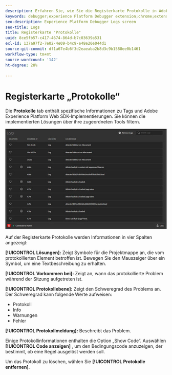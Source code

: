 ```yaml
---
description: Erfahren Sie, wie Sie die Registerkarte Protokolle in Adobe Experience Platform Debugger verwenden.
keywords: debugger;experience Platform Debugger extension;chrome;extension;logs
seo-description: Experience Platform Debugger Logs screen
seo-title: Logs
title: Registerkarte "Protokolle"
uuid: 8ce5fb57-c417-4674-864d-b7c03639a531
exl-id: 137a97f2-7e02-4e09-b4c9-e48e20e044d1
source-git-commit: df1a67e4b6f3d2eaeaba2b8d3c9b1588ee0b1461
workflow-type: tm+mt
source-wordcount: '142'
ht-degree: 28%

---
```


# Registerkarte „Protokolle“

Die **Protokolle** tab enthält spezifische Informationen zu Tags und Adobe Experience Platform Web SDK-Implementierungen. Sie können die implementierten Lösungen über ihre zugeordneten Tools filtern.

![](images/logs.jpg)

Auf der Registerkarte Protokolle werden Informationen in vier Spalten angezeigt:

**[!UICONTROL Lösungen]:** Zeigt Symbole für die Projektmappe an, die vom protokollierten Element betroffen ist. Bewegen Sie den Mauszeiger über ein Symbol, um eine Textbeschreibung zu erhalten.

**[!UICONTROL Vorkommen bei]:** Zeigt an, wann das protokollierte Problem während der Sitzung aufgetreten ist.

**[!UICONTROL Protokollebene]:** Zeigt den Schweregrad des Problems an. Der Schweregrad kann folgende Werte aufweisen:

* Protokoll
* Info
* Warnungen
* Fehler

**[!UICONTROL Protokollmeldung]:** Beschreibt das Problem.

Einige Protokollinformationen enthalten die Option „Show Code“. Auswählen **[!UICONTROL Code anzeigen]** , um den Bedingungscode anzuzeigen, der bestimmt, ob eine Regel ausgelöst werden soll.

Um das Protokoll zu löschen, wählen Sie **[!UICONTROL Protokolle entfernen]**.
